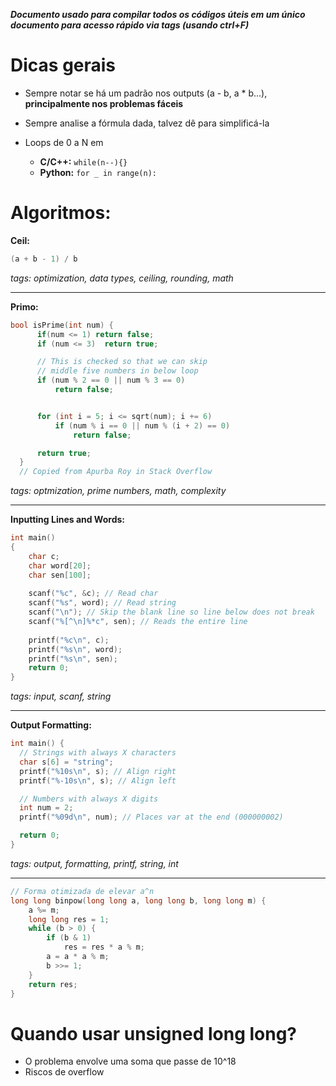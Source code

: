 **_Documento usado para compilar todos os códigos úteis em um único documento para acesso rápido via tags (usando ctrl+F)_**

# Dicas gerais

- Sempre notar se há um padrão nos outputs (a - b, a \* b...), **principalmente nos problemas fáceis**
- Sempre analise a fórmula dada, talvez dê para simplificá-la

- Loops de 0 a N em
  - **C/C++:** `while(n--){}`
  - **Python:** `for _ in range(n):`

# Algoritmos:

**Ceil:**

```cpp
(a + b - 1) / b
```

_tags: optimization, data types, ceiling, rounding, math_

---

**Primo:**

```cpp
bool isPrime(int num) {
      if(num <= 1) return false;
      if (num <= 3)  return true;

      // This is checked so that we can skip
      // middle five numbers in below loop
      if (num % 2 == 0 || num % 3 == 0)
          return false;


      for (int i = 5; i <= sqrt(num); i += 6)
          if (num % i == 0 || num % (i + 2) == 0)
              return false;

      return true;
  }
  // Copied from Apurba Roy in Stack Overflow
```

_tags: optmization, prime numbers, math, complexity_

---

**Inputting Lines and Words:**
```cpp
int main() 
{
    char c;
    char word[20];
    char sen[100];
    
    scanf("%c", &c); // Read char
    scanf("%s", word); // Read string
    scanf("\n"); // Skip the blank line so line below does not break
    scanf("%[^\n]%*c", sen); // Reads the entire line
    
    printf("%c\n", c);
    printf("%s\n", word);
    printf("%s\n", sen);
    return 0;
}
```

_tags: input, scanf, string_

---

**Output Formatting:**

```cpp
int main() {
  // Strings with always X characters
  char s[6] = "string";
  printf("%10s\n", s); // Align right
  printf("%-10s\n", s); // Align left

  // Numbers with always X digits
  int num = 2;
  printf("%09d\n", num); // Places var at the end (000000002)

  return 0;
}
```
_tags:  output, formatting, printf, string, int_

---

```cpp
// Forma otimizada de elevar a^n
long long binpow(long long a, long long b, long long m) {
    a %= m;
    long long res = 1;
    while (b > 0) {
        if (b & 1)
            res = res * a % m;
        a = a * a % m;
        b >>= 1;
    }
    return res;
}
```

# Quando usar unsigned long long?
- O problema envolve uma soma que passe de 10^18
- Riscos de overflow


